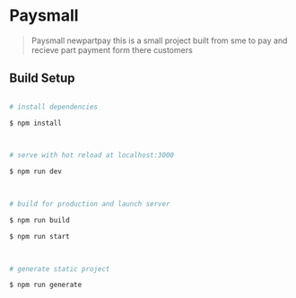 # Paysmall

  

> Paysmall newpartpay
> this is a small project built from sme to pay and recieve part payment form there customers 
  

## Build Setup

  

```bash

# install dependencies

$ npm install

  

# serve with hot reload at localhost:3000

$ npm run dev

  

# build for production and launch server

$ npm run build

$ npm run start

  

# generate static project

$ npm run generate
